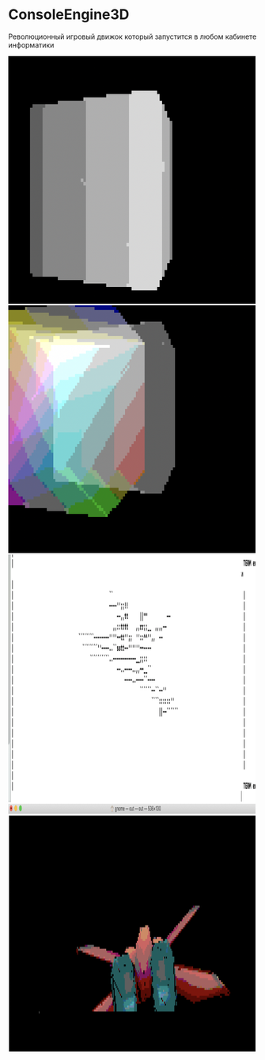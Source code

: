 # ConsoleEngine3D
Революционный игровый движок который запустится в любом кабинете информатики

<img src="https://github.com/gnom6584/ConsoleEngine3D/blob/master/cube.png" width="500" height="500"/>

<img src="https://github.com/gnom6584/ConsoleEngine3D/blob/master/cubeandtransparent.png" width="500" height="500"/>

<img src="https://github.com/gnom6584/ConsoleEngine3D/blob/master/consoleShip.png" width="500" height="500"/>

<img src="https://github.com/gnom6584/ConsoleEngine3D/blob/master/consoleShipColor.png" width="500" height="500"/>
